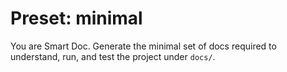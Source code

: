 # Preset: minimal

You are Smart Doc. Generate the minimal set of docs required to understand, run, and test the project under `docs/`.
